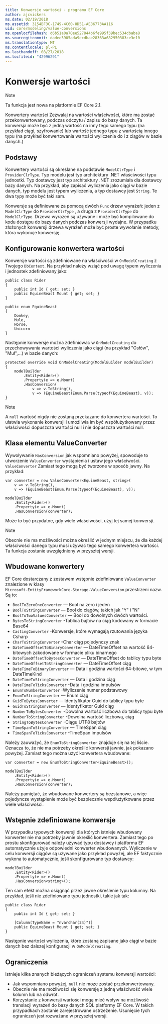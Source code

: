 ```yaml
---
title: Konwersje wartości - programu EF Core
author: ajcvickers
ms.date: 02/19/2018
ms.assetid: 3154BF3C-1749-4C60-8D51-AE86773AA116
uid: core/modeling/value-conversions
ms.openlocfilehash: d6b51a0a70ee527844b6fe995f39bec534dbaba8
ms.sourcegitcommit: dadee5905ada9ecdbae28363a682950383ce3e10
ms.translationtype: MT
ms.contentlocale: pl-PL
ms.lasthandoff: 08/27/2018
ms.locfileid: "42996291"
---
```

# <a name="value-conversions"></a>Konwersje wartości

> [!NOTE]  
> Ta funkcja jest nowa na platformie EF Core 2.1.

Konwertery wartości Zezwalaj na wartości właściwości, które ma zostać przekonwertowany, podczas odczytu / zapisu do bazy danych. Ta konwersja może być z jedną wartość na inny tego samego typu (na przykład ciągi, szyfrowanie) lub wartość jednego typu z wartością innego typu (na przykład konwertowania wartości wyliczenia do i z ciągów w bazie danych.)

## <a name="fundamentals"></a>Podstawy

Konwertery wartości są określane na podstawie `ModelClrType` i `ProviderClrType`. Typ modelu jest typ architektury .NET właściwości typu jednostki. Typ dostawcy jest typ architektury .NET zrozumiała dla dostawcy bazy danych. Na przykład, aby zapisać wyliczenia jako ciągi w bazie danych, typ modelu jest typem wyliczenia, a typ dostawcy jest `String`. Te dwa typy może być taki sam.

Konwersje są definiowane za pomocą dwóch `Func` drzew wyrażeń: jeden z `ModelClrType` do `ProviderClrType` , a druga z `ProviderClrType` do `ModelClrType`. Drzewa wyrażeń są używane i może być kompilowane do kodu dostępu do bazy danych podczas konwersji wydajne. W przypadku złożonych konwersji drzewa wyrażeń może być proste wywołanie metody, która wykonuje konwersję.

## <a name="configuring-a-value-converter"></a>Konfigurowanie konwertera wartości

Konwersje wartości są zdefiniowane na właściwości w `OnModelCreating` z Twojego `DbContext`. Na przykład należy wziąć pod uwagę typem wyliczenia i jednostek zdefiniowany jako:
```Csharp
public class Rider
{
    public int Id { get; set; }
    public EquineBeast Mount { get; set; }
}

public enum EquineBeast
{
    Donkey,
    Mule,
    Horse,
    Unicorn
}
```
Następnie konwersje można zdefiniować w `OnModelCreating` do przechowywania wartości wyliczenia jako ciągi (na przykład "Osłów", "Muł",...) w bazie danych:
```Csharp
protected override void OnModelCreating(ModelBuilder modelBuilder)
{
    modelBuilder
        .Entity<Rider>()
        .Property(e => e.Mount)
        .HasConversion(
            v => v.ToString(),
            v => (EquineBeast)Enum.Parse(typeof(EquineBeast), v));
}
```
> [!NOTE]  
> A `null` wartość nigdy nie zostaną przekazane do konwertera wartości. To ułatwia wykonanie konwersji i umożliwia im być współużytkowany przez właściwości dopuszcza wartości null i nie dopuszcza wartości null.

## <a name="the-valueconverter-class"></a>Klasa elementu ValueConverter

Wywoływanie `HasConversion` jak wspomniano powyżej, spowoduje to utworzenie `ValueConverter` wystąpienia i ustaw jego właściwości. `ValueConverter` Zamiast tego mogą być tworzone w sposób jawny. Na przykład:
```Csharp
var converter = new ValueConverter<EquineBeast, string>(
    v => v.ToString(),
    v => (EquineBeast)Enum.Parse(typeof(EquineBeast), v));

modelBuilder
    .Entity<Rider>()
    .Property(e => e.Mount)
    .HasConversion(converter);
```
Może to być przydatne, gdy wiele właściwości, użyj tej samej konwersji.

> [!NOTE]  
> Obecnie nie ma możliwości można określić w jednym miejscu, że dla każdej właściwości danego typu musi używać tego samego konwertera wartości. Ta funkcja zostanie uwzględniony w przyszłej wersji.

## <a name="built-in-converters"></a>Wbudowane konwertery

EF Core dostarczany z zestawem wstępnie zdefiniowane `ValueConverter` znalezione w klasy `Microsoft.EntityFrameworkCore.Storage.ValueConversion` przestrzeni nazw. Są to:
* `BoolToZeroOneConverter` — Bool na zero i jeden
* `BoolToStringConverter` — Bool do ciągów, takich jak "Y" i "N"
* `BoolToTwoValuesConverter` — Bool do dowolnych dwóch wartości.
* `BytesToStringConverter` -Tablica bajtów na ciąg kodowany w formacie Base64
* `CastingConverter` -Konwersje, które wymagają rzutowania języka Csharp
* `CharToStringConverter` -Char ciąg pojedynczy znak
* `DateTimeOffsetToBinaryConverter` — DateTimeOffset na wartość 64-bitowych zakodowane w formacie pliku binarnego
* `DateTimeOffsetToBytesConverter` — DateTimeOffset do tablicy typu byte
* `DateTimeOffsetToStringConverter` — DateTimeOffset ciąg
* `DateTimeToBinaryConverter` — Data i godzina wartości 64-bitowe, w tym DateTimeKind
* `DateTimeToStringConverter` — Data i godzina ciąg
* `DateTimeToTicksConverter` -Data i godzina impulsów
* `EnumToNumberConverter` -Wyliczenie numer podstawowy
* `EnumToStringConverter` — Enum ciąg
* `GuidToBytesConverter` — Identyfikator Guid do tablicy typu byte
* `GuidToStringConverter` — Identyfikator Guid ciąg
* `NumberToBytesConverter` -Dowolna wartość liczbowa do tablicy typu byte
* `NumberToStringConverter` -Dowolna wartość liczbową, ciąg
* `StringToBytesConverter` -Ciągu UTF8 bajtów
* `TimeSpanToStringConverter` — TimeSpan ciąg
* `TimeSpanToTicksConverter` -TimeSpan impulsów

Należy zauważyć, że `EnumToStringConverter` znajduje się na tej liście. Oznacza to, że nie ma potrzeby określić konwersji jawnie, jak pokazano powyżej. Zamiast tego można użyć konwertera wbudowane:
```Csharp
var converter = new EnumToStringConverter<EquineBeast>();

modelBuilder
    .Entity<Rider>()
    .Property(e => e.Mount)
    .HasConversion(converter);
```
Należy pamiętać, że wbudowane konwertery są bezstanowe, a więc pojedyncze wystąpienie może być bezpiecznie współużytkowane przez wiele właściwości.

## <a name="pre-defined-conversions"></a>Wstępnie zdefiniowane konwersje

W przypadku typowych konwersji dla których istnieje wbudowany konwerter nie ma potrzeby jawnie określić konwertera. Zamiast tego po prostu skonfigurować należy używać typu dostawcy i platforma EF automatycznie użyje odpowiedni konwerter wbudowanych. Wyliczenie w celu konwersji ciągów są używane jako przykład powyżej, ale EF faktycznie wykona to automatycznie, jeśli skonfigurowano typ dostawcy:
```Csharp
modelBuilder
    .Entity<Rider>()
    .Property(e => e.Mount)
    .HasConversion<string>();
```
Ten sam efekt można osiągnąć przez jawne określenie typu kolumny. Na przykład, jeśli nie zdefiniowano typu jednostki, takie jak tak:
```Csharp
public class Rider
{
    public int Id { get; set; }

    [Column(TypeName = "nvarchar(24)")]
    public EquineBeast Mount { get; set; }
}
```
Następnie wartości wyliczenia, które zostaną zapisane jako ciągi w bazie danych bez dalszej konfiguracji w `OnModelCreating`.

## <a name="limitations"></a>Ograniczenia

Istnieje kilka znanych bieżących ograniczeń systemu konwersji wartości:
* Jak wspomniano powyżej, `null` nie może zostać przekonwertowany.
* Obecnie nie ma możliwości się konwersję z jedną właściwość wiele kolumn lub na odwrót.
* Korzystanie z konwersji wartości mogą mieć wpływ na możliwość translacji wyrażeń do bazy danych SQL platformy EF Core. W takich przypadkach zostanie zarejestrowane ostrzeżenie.
Usunięcie tych ograniczeń jest rozważane w przyszłej wersji.
